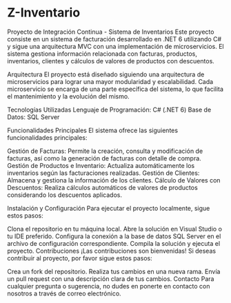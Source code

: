 # Z-Inventario
Proyecto de Integración Continua - Sistema de Inventarios
Este proyecto consiste en un sistema de facturación desarrollado en .NET 6 utilizando C# y sigue una arquitectura MVC con una implementación de microservicios. El sistema gestiona información relacionada con facturas, productos, inventarios, clientes y cálculos de valores de productos con descuentos.

Arquitectura
El proyecto está diseñado siguiendo una arquitectura de microservicios para lograr una mayor modularidad y escalabilidad. Cada microservicio se encarga de una parte específica del sistema, lo que facilita el mantenimiento y la evolución del mismo.

Tecnologías Utilizadas
Lenguaje de Programación: C# (.NET 6)
Base de Datos: SQL Server

Funcionalidades Principales
El sistema ofrece las siguientes funcionalidades principales:

Gestión de Facturas: Permite la creación, consulta y modificación de facturas, así como la generación de facturas con detalle de compra.
Gestión de Productos e Inventario: Actualiza automáticamente los inventarios según las facturaciones realizadas.
Gestión de Clientes: Almacena y gestiona la información de los clientes.
Cálculo de Valores con Descuentos: Realiza cálculos automáticos de valores de productos considerando los descuentos aplicados.

Instalación y Configuración
Para ejecutar el proyecto localmente, sigue estos pasos:

Clona el repositorio en tu máquina local.
Abre la solución en Visual Studio o tu IDE preferido.
Configura la conexión a la base de datos SQL Server en el archivo de configuración correspondiente.
Compila la solución y ejecuta el proyecto.
Contribuciones
¡Las contribuciones son bienvenidas! Si deseas contribuir al proyecto, por favor sigue estos pasos:

Crea un fork del repositorio.
Realiza tus cambios en una nueva rama.
Envía un pull request con una descripción clara de tus cambios.
Contacto
Para cualquier pregunta o sugerencia, no dudes en ponerte en contacto con nosotros a través de correo electrónico.